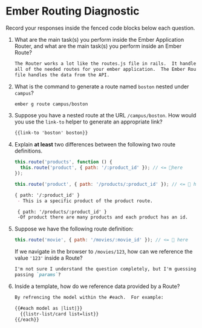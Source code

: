 # Ember Routing Diagnostic

Record your responses inside the fenced code blocks below each question.

1.  What are the main task(s) you perform inside the Ember Application Router,
    and what are the main task(s) you perform inside an Ember Route?

    ```md
    The Router works a lot like the routes.js file in rails.  It handles
    all of the needed routes for your ember application.  The Ember Route
    file handles the data from the API.
    ```

1.  What is the command to generate a route named `boston` nested under
    `campus`?

    ```md
    ember g route campus/boston
    ```

1.  Suppose you have a nested route at the URL `/campus/boston`. How would you
    use the `link-to` helper to generate an appropriate link?

    ```md
    {{link-to 'boston' boston}}
    ```

1.  Explain **at least** two differences between the following two route
    definitions.

    ```js
    this.route('products', function () {
      this.route('product', { path: '/:product_id' }); // <= 👀here
    });

    this.route('product', { path: '/products/:product_id' }); // <= 👀 here
    ```

    ```md
    { path: '/:product_id' }
     - This is a specific product of the product route.

     { path: '/products/:product_id' }
     -Of product there are many products and each product has an id.
    ```

1.  Suppose we have the following route definition:

    ```js
    this.route('movie', { path: '/movies/:movie_id' }); // <= 👀 here
    ```

    If we navigate in the browser to `/movies/123`, how can we reference the
    value `'123'` inside a Route?

    ```md
    I'm not sure I understand the question completely, but I'm guessing with
    passing `params`?
    ```

1.  Inside a template, how do we reference data provided by a Route?

    ```md
    By refrencing the model within the #each.  For example:

    {{#each model as |list|}}
      {{listr-list/card list=list}}
    {{/each}}
    ```
